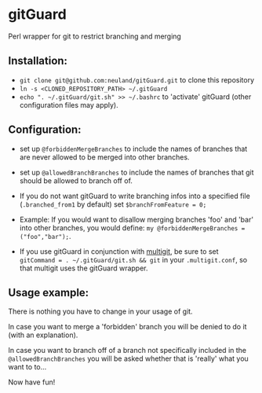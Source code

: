 gitGuard
========

Perl wrapper for git to restrict branching and merging

## Installation:

- `git clone git@github.com:neuland/gitGuard.git` to clone this repository
- `ln -s <CLONED_REPOSITORY_PATH> ~/.gitGuard`
- `echo ". ~/.gitGuard/git.sh" >> ~/.bashrc` to 'activate' gitGuard (other configuration files may apply).

## Configuration:
- set up `@forbiddenMergeBranches` to include the names of branches that are never allowed to be merged into other branches.
- set up `@allowedBranchBranches` to include the names of branches that git should be allowed to branch off of.

- If you do not want gitGuard to write branching infos into a specified file (`.branched_from1` by default) set `$branchFromFeature = 0;`
- Example: If you would want to disallow merging branches 'foo' and 'bar' into other branches,
you would define: `my @forbiddenMergeBranches = ("foo","bar");`.

- If you use gitGuard in conjunction with [multigit](https://github.com/neuland/multigit), be sure to set `gitCommand = . ~/.gitGuard/git.sh && git` in your `.multigit.conf`,
so that multigit uses the gitGuard wrapper.

## Usage example:

There is nothing you have to change in your usage of git.

In case you want to merge a 'forbidden' branch you will be denied to do it (with an explanation).

In case you want to branch off of a branch not specifically included in the `@allowedBranchBranches` you will be asked whether that is 'really' what you want to to...

Now have fun!
